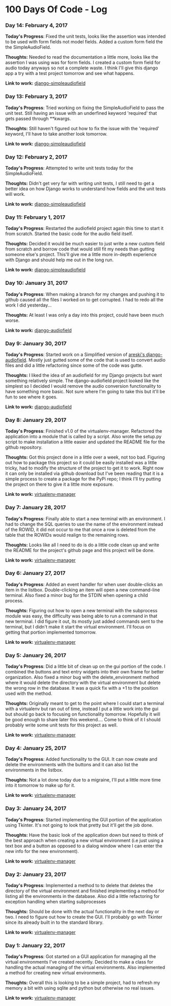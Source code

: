 # 100 Days Of Code - Log

### Day 14: February 4, 2017

**Today's Progress**: Fixed the unit tests, looks like the assertion was intended to be used with form fields not model fields. Added a custom form field the the SimpleAudioField.

**Thoughts:** Needed to read the documentation a little more, looks like the assertion I was using was for form fields. I created a custom form field for audio today anyways so not a complete waste. I think I'll give this django app a try with a test project tomorrow and see what happens. 

**Link to work:** [django-simpleaudiofield](https://github.com/jcoady9/django-simpleaudiofield)

### Day 13: February 3, 2017

**Today's Progress**: Tried working on fixing the SimpleAudioField to pass the unit test. Still having an issue with an underfined keyword 'required' that gets passed through **kwargs.

**Thoughts:** Still haven't figured out how to fix the issue with the 'required' keyword, I'll have to take another look tomorrow.

**Link to work:** [django-simpleaudiofield](https://github.com/jcoady9/django-simpleaudiofield)

### Day 12: February 2, 2017

**Today's Progress**: Attempted to write unit tests today for the SimpleAudioField. 

**Thoughts:** Didn't get very far with writing unit tests, I still need to get a better idea on how Django works to understand how fields and the unit tests will work.

**Link to work:** [django-simpleaudiofield](https://github.com/jcoady9/django-simpleaudiofield)

### Day 11: February 1, 2017

**Today's Progress**: Restarted the audiofield project again this time to start it from scratch. Started the basic code for the audio field itself.

**Thoughts:** Decided it would be much easier to just write a new custom field from scratch and borrow code that would still fit my needs than gutting someone else's project. This'll give me a little more in-depth experience with Django and should help me out in the long run.

**Link to work:** [django-simpleaudiofield](https://github.com/jcoady9/django-simpleaudiofield)

### Day 10: January 31, 2017

**Today's Progress**: When making a branch for my changes and pushing it to github caused all the files I worked on to get corrupted. I had to redo all the work I did yesterday...

**Thoughts:** At least I was only a day into this project, could have been much worse.

**Link to work:** [django-audiofield](https://github.com/jcoady9/django-audiofield)

### Day 9: January 30, 2017

**Today's Progress**: Started work on a Simplified version of [areski's django-audiofield](https://github.com/areski/django-audiofield). Mostly just gutted some of the code that is used to convert audio files and did a little refactoring since some of the code was gutte.

**Thoughts:** I liked the idea of an audiofield for my Django projects but want something relatively simple. The django-audiofield project looked like the simplest so I decided I would remove the audio conversion functionality to have something more basic. Not sure where I'm going to take this but it'll be fun to see where it goes.

**Link to work:** [django-audiofield](https://github.com/jcoady9/django-audiofield)

### Day 8: January 29, 2017

**Today's Progress**: Finished v1.0 of the virtualenv-manager. Refactored the application into a module that is called by a script. Also wrote the setup.py script to make installation a little easier and updated the README file for the github repository. 

**Thoughts:** Got this project done in a little over a week, not too bad. Figuring out how to package this project so it could be easily installed was a little tricky, had to modify the structure of the project to get it to work. Right now it can only be installed via github download but I've been reading that it is a simple process to create a package for the PyPi repo; I think I'll try putting the project on there to give it a little more exposure.

**Link to work:** [virtualenv-manager](https://github.com/jcoady9/virtualenv-manager)

### Day 7: January 28, 2017

**Today's Progress**: Finally able to start a new terminal with an environment. I had to change the SQL queries to use the name of the environment instead of the ROWID, it did not occur to me that once a row is deleted from the table that the ROWIDs would realign to the remaining rows.  

**Thoughts:** Looks like all I need to do is do a little code clean up and write the README for the project's github page and this project will be done.

**Link to work:** [virtualenv-manager](https://github.com/jcoady9/virtualenv-manager)

### Day 6: January 27, 2017

**Today's Progress**: Added an event handler for when user double-clicks an item in the listbox. Double-clicking an item will open a new command-line terminal. Also fixed a minor bug for the STDIN when opening a child process. 

**Thoughts:** Figuring out how to open a new terminal with the subprocess module was easy, the difficulty was being able to run a command in that new terminal. I did figure it out, its mostly just added commands sent to the terminal, but I didn't make it start the virtual environment. I'll focus on getting that portion implemented tomorrow.

**Link to work:** [virtualenv-manager](https://github.com/jcoady9/virtualenv-manager)

### Day 5: January 26, 2017

**Today's Progress**: Did a little bit of clean up on the gui portion of the code. I combined the buttons and text entry widgets into their own frame for better organization. Also fixed a minor bug with the delete_environment method where it would delete the directory with the virtual environment but delete the wrong row in the database. It was a quick fix with a +1 to the position used with the method. 

**Thoughts:** Originally meant to get to the point where I could start a terminal with a virtualenv but ran out of time, instead I put a little work into the gui but should go back to focusing on functionality tomorrow. Hopefully it will be good enough to share later this weekend.... Come to think of it I should probably write some unit tests for this project as well.

**Link to work:** [virtualenv-manager](https://github.com/jcoady9/virtualenv-manager)

### Day 4: January 25, 2017

**Today's Progress**: Added functionality to the GUI. It can now create and delete the environments with the buttons and it can also list the environments in the listbox.  

**Thoughts:** Not a lot done today due to a migraine, I'll put a little more time into it tomorrow to make up for it.

**Link to work:** [virtualenv-manager](https://github.com/jcoady9/virtualenv-manager)

### Day 3: January 24, 2017

**Today's Progress**: Started implementing the GUI portion of the application using Tkinter. It's not going to look that pretty but it'll get the job done. 

**Thoughts:** Have the basic look of the application down but need to think of the best approach when creating a new virtual environment (i.e just using a text box and a button as opposed to a dialog window where I can enter the new info for the new environment).

**Link to work:** [virtualenv-manager](https://github.com/jcoady9/virtualenv-manager)

### Day 2: January 23, 2017

**Today's Progress**: Implemented a method to to delete that deletes the directory of the virtual environment and finished implementing a method for listing all the environments in the database. Also did a little refactoring for exception handling when starting subprocesses

**Thoughts:** Should be done with the actual functionality in the next day or two. I need to figure out how to create the GUI. I'll probably go with Tkinter since its already built in to the standard library.

**Link to work:** [virtualenv-manager](https://github.com/jcoady9/virtualenv-manager)

### Day 1: January 22, 2017

**Today's Progress**: Got started on a GUI application for managing all the virtual environments I've created recently. Decided to make a class for handling the actual managing of the virtual environments. Also implemented a method for creating new virtual environments.

**Thoughts:** Overall this is looking to be a simple project, had to refresh my memory a bit with using sqlite and python but otherwise no real issues.

**Link to work:** [virtualenv-manager](https://github.com/jcoady9/virtualenv-manager)

